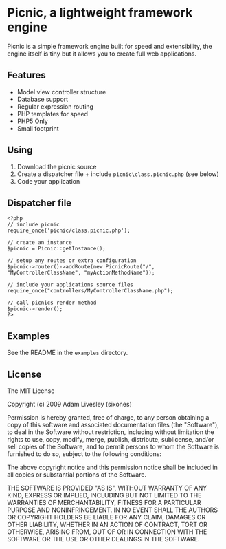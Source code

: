 Picnic, a lightweight framework engine
======================================

Picnic is a simple framework engine built for speed and extensibility, the engine itself is tiny but it allows you to create full web applications.

Features
--------

* Model view controller structure
* Database support
* Regular expression routing
* PHP templates for speed
* PHP5 Only
* Small footprint

Using
-----

1. Download the picnic source
2. Create a dispatcher file + include `picnic\class.picnic.php` (see below)
3. Code your application

Dispatcher file
---------------

	<?php
	// include picnic
	require_once('picnic/class.picnic.php');

	// create an instance
	$picnic = Picnic::getInstance();
	
	// setup any routes or extra configuration
	$picnic->router()->addRoute(new PicnicRoute("/", "MyControllerClassName", "myActionMethodName"));
	
	// include your applications source files
	require_once("controllers/MyControllerClassName.php");
	
	// call picnics render method
	$picnic->render();
	?>

Examples
--------

See the README in the `examples` directory.

License
-------

The MIT License

Copyright (c) 2009 Adam Livesley (sixones)

Permission is hereby granted, free of charge, to any person obtaining a copy
of this software and associated documentation files (the "Software"), to deal
in the Software without restriction, including without limitation the rights
to use, copy, modify, merge, publish, distribute, sublicense, and/or sell
copies of the Software, and to permit persons to whom the Software is
furnished to do so, subject to the following conditions:

The above copyright notice and this permission notice shall be included in
all copies or substantial portions of the Software.

THE SOFTWARE IS PROVIDED "AS IS", WITHOUT WARRANTY OF ANY KIND, EXPRESS OR
IMPLIED, INCLUDING BUT NOT LIMITED TO THE WARRANTIES OF MERCHANTABILITY,
FITNESS FOR A PARTICULAR PURPOSE AND NONINFRINGEMENT. IN NO EVENT SHALL THE
AUTHORS OR COPYRIGHT HOLDERS BE LIABLE FOR ANY CLAIM, DAMAGES OR OTHER
LIABILITY, WHETHER IN AN ACTION OF CONTRACT, TORT OR OTHERWISE, ARISING FROM,
OUT OF OR IN CONNECTION WITH THE SOFTWARE OR THE USE OR OTHER DEALINGS IN
THE SOFTWARE.
